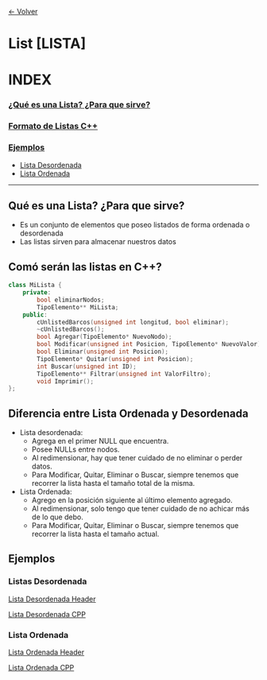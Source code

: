 [<- Volver](Const_Static_List.md)
# List [LISTA]
# INDEX
### [¿Qué es una Lista? ¿Para que sirve?](#qué-es-una-lista-para-que-sirve)
### [Formato de Listas C++](#comó-serán-las-listas-en-c)
### [Ejemplos](#ejemplos)
* [Lista Desordenada](#listas-desordenada)
* [Lista Ordenada](#lista-ordenada)

---

## Qué es una Lista? ¿Para que sirve?
* Es un conjunto de elementos que poseo listados de forma ordenada o desordenada
* Las listas sirven para almacenar nuestros datos 

## Comó serán las listas en C++?
```cpp
class MiLista {
    private:
		bool eliminarNodos;
		TipoElemento** MiLista;
	public:
		cUnlistedBarcos(unsigned int longitud, bool eliminar);
		~cUnlistedBarcos();
		bool Agregar(TipoElemento* NuevoNodo);
		bool Modificar(unsigned int Posicion, TipoElemento* NuevoValor);
		bool Eliminar(unsigned int Posicion);
		TipoElemento* Quitar(unsigned int Posicion);
		int Buscar(unsigned int ID);
		TipoElemento** Filtrar(unsigned int ValorFiltro);
		void Imprimir();
};
```

## Diferencia entre Lista Ordenada y Desordenada
* Lista desordenada:
    *   Agrega en el primer NULL que encuentra.
    *   Posee NULLs entre nodos.
    *   Al redimensionar, hay que tener cuidado de no eliminar o perder datos.
    *   Para Modificar, Quitar, Eliminar o Buscar, siempre tenemos que recorrer la lista hasta el tamaño total de la misma.
* Lista Ordenada:
    *   Agrego en la posición siguiente al último elemento agregado.
    *   Al redimensionar, solo tengo que tener cuidado de no achicar más de lo que debo.
    *   Para Modificar, Quitar, Eliminar o Buscar, siempre tenemos que recorrer la lista hasta el tamaño actual.

## Ejemplos
### Listas Desordenada
[Lista Desordenada Header](Lista_ct.h)

[Lista Desordenada CPP](Lista_ct.cpp)
### Lista Ordenada
[Lista Ordenada Header](Lista_ca.h)

[Lista Ordenada CPP](Lista_ca.cpp)
